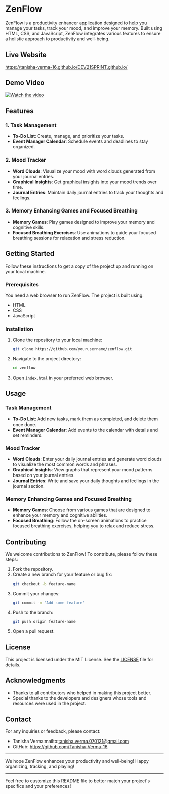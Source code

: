 # ZenFlow

ZenFlow is a productivity enhancer application designed to help you manage your tasks, track your mood, and improve your memory. Built using HTML, CSS, and JavaScript, ZenFlow integrates various features to ensure a holistic approach to productivity and well-being.

## Live Website

https://tanisha-verma-16.github.io/DEV21SPRINT.github.io/

## Demo Video

[![Watch the video](https://img.youtube.com/vi/zHKSbDH8qCQ/maxresdefault.jpg)](https://youtu.be/zHKSbDH8qCQ)


## Features

### 1. Task Management
- **To-Do List**: Create, manage, and prioritize your tasks.
- **Event Manager Calendar**: Schedule events and deadlines to stay organized.

### 2. Mood Tracker
- **Word Clouds**: Visualize your mood with word clouds generated from your journal entries.
- **Graphical Insights**: Get graphical insights into your mood trends over time.
- **Journal Entries**: Maintain daily journal entries to track your thoughts and feelings.

### 3. Memory Enhancing Games and Focused Breathing
- **Memory Games**: Play games designed to improve your memory and cognitive skills.
- **Focused Breathing Exercises**: Use animations to guide your focused breathing sessions for relaxation and stress reduction.

## Getting Started

Follow these instructions to get a copy of the project up and running on your local machine.

### Prerequisites

You need a web browser to run ZenFlow. The project is built using:
- HTML
- CSS
- JavaScript

### Installation

1. Clone the repository to your local machine:
    ```sh
    git clone https://github.com/yourusername/zenflow.git
    ```
2. Navigate to the project directory:
    ```sh
    cd zenflow
    ```
3. Open `index.html` in your preferred web browser.

## Usage

### Task Management

- **To-Do List**: Add new tasks, mark them as completed, and delete them once done.
- **Event Manager Calendar**: Add events to the calendar with details and set reminders.

### Mood Tracker

- **Word Clouds**: Enter your daily journal entries and generate word clouds to visualize the most common words and phrases.
- **Graphical Insights**: View graphs that represent your mood patterns based on your journal entries.
- **Journal Entries**: Write and save your daily thoughts and feelings in the journal section.

### Memory Enhancing Games and Focused Breathing

- **Memory Games**: Choose from various games that are designed to enhance your memory and cognitive abilities.
- **Focused Breathing**: Follow the on-screen animations to practice focused breathing exercises, helping you to relax and reduce stress.

## Contributing

We welcome contributions to ZenFlow! To contribute, please follow these steps:

1. Fork the repository.
2. Create a new branch for your feature or bug fix:
    ```sh
    git checkout -b feature-name
    ```
3. Commit your changes:
    ```sh
    git commit -m 'Add some feature'
    ```
4. Push to the branch:
    ```sh
    git push origin feature-name
    ```
5. Open a pull request.

## License

This project is licensed under the MIT License. See the [LICENSE](LICENSE) file for details.

## Acknowledgments

- Thanks to all contributors who helped in making this project better.
- Special thanks to the developers and designers whose tools and resources were used in the project.

## Contact

For any inquiries or feedback, please contact:
- Tanisha Verma:mailto:tanisha.verma.070121@gmail.com
- GitHub: https://github.com/Tanisha-Verma-16

---

We hope ZenFlow enhances your productivity and well-being! Happy organizing, tracking, and playing!

---

Feel free to customize this README file to better match your project's specifics and your preferences!
